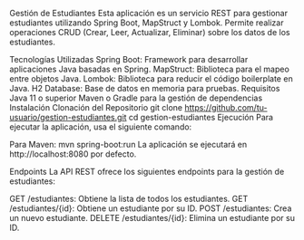 Gestión de Estudiantes
Esta aplicación es un servicio REST para gestionar estudiantes utilizando Spring Boot, MapStruct y Lombok. Permite realizar operaciones CRUD (Crear, Leer, Actualizar, Eliminar) sobre los datos de los estudiantes.

Tecnologías Utilizadas
Spring Boot: Framework para desarrollar aplicaciones Java basadas en Spring.
MapStruct: Biblioteca para el mapeo entre objetos Java.
Lombok: Biblioteca para reducir el código boilerplate en Java.
H2 Database: Base de datos en memoria para pruebas.
Requisitos
Java 11 o superior
Maven o Gradle para la gestión de dependencias
Instalación
Clonación del Repositorio
git clone https://github.com/tu-usuario/gestion-estudiantes.git
cd gestion-estudiantes
Ejecución
Para ejecutar la aplicación, usa el siguiente comando:

Para Maven:
mvn spring-boot:run
La aplicación se ejecutará en http://localhost:8080 por defecto.

Endpoints
La API REST ofrece los siguientes endpoints para la gestión de estudiantes:

GET /estudiantes: Obtiene la lista de todos los estudiantes.
GET /estudiantes/{id}: Obtiene un estudiante por su ID.
POST /estudiantes: Crea un nuevo estudiante.
DELETE /estudiantes/{id}: Elimina un estudiante por su ID.
